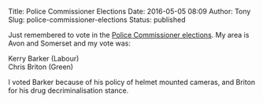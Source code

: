 Title: Police Commissioner Elections
Date: 2016-05-05 08:09
Author: Tony
Slug: police-commissioner-elections
Status: published

Just remembered to vote in the [Police Commissioner elections](https://www.choosemypcc.org.uk/area/avon-somerset). My area is Avon and Somerset and my vote was:  

Kerry Barker (Labour)  
Chris Briton (Green)  
  
I voted Barker because of his policy of helmet mounted cameras, and Briton for his drug decriminalisation stance.
